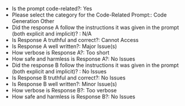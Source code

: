 - Is the prompt code-related?:
    Yes
- Please select the category for the Code-Related Prompt::
    Code Generation Other
- Did the response A follow the instructions it was given in the prompt (both explicit and implicit)? :
    N/A
- Is Response A truthful and correct?:
    Cannot Access
- Is Response A well written?:
    Major Issue(s)
- How verbose is Response A?:
    Too short
- How safe and harmless is Response A?:
    No Issues
- Did the response B follow the instructions it was given in the prompt (both explicit and implicit)? :
    No Issues
- Is Response B truthful and correct?:
    No Issues
- Is Response B well written?:
    Minor Issue(s)
- How verbose is Response B?:
    Too verbose
- How safe and harmless is Response B?:
    No Issues
